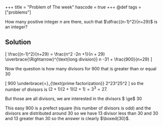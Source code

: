 +++
title = "Problem of The week"
hascode = true
+++
@def tags = ["problems"]

How many positive integer $n$ are there, such that $\dfrac{(n-1)^2}{n+29}$ is an integer?


## Solution 

\[
    \frac{(n-1)^2}{n+29} = \frac{n^2 -2n +1}{n + 29} \overbrace{\Rightarrow}^{\text{long division}} n -31 + \frac{900}{n+29}
\]

Now the question is how many divisors for 900 that is greater than or equal 30

\[
    900 \underbrace{=}_{\text{prime factorization}} 2^23^25^2
\]
so the number of divisors is $(2+1)(2+1)(2+1) = 3^3 = 27$.

But those are all divisors, we are interested in the divisors $
\ge$ 30

This easy $900$ is a prefect square (his number of divisors is odd) 
and the divisors are distributed around $30$
so we have 13 divisor less than 30 and 30 and 13 greater than 30 
so the answer is clearly $\boxed{30}$.
